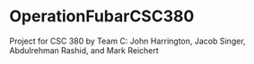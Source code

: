 # OperationFubarCSC380
Project for CSC 380 by Team C: John Harrington, Jacob Singer, Abdulrehman Rashid, and Mark Reichert
